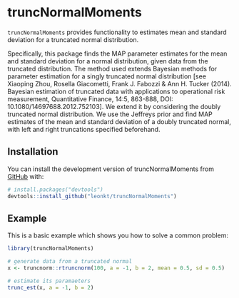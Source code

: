 # truncNormalMoments

<!-- badges: start -->
<!-- badges: end -->

`truncNormalMoments` provides functionality to estimates mean and standard
deviation for a truncated normal distribution.

Specifically, this package finds the MAP parameter estimates for the mean and
standard deviation for a normal distribution, given data from the truncated
distribution. The method used extends Bayesian methods for parameter estimation
for a singly truncated normal distribution [see Xiaoping Zhou, Rosella
Giacometti, Frank J. Fabozzi & Ann H. Tucker (2014). Bayesian estimation of
truncated data with applications to operational risk measurement, Quantitative
Finance, 14:5, 863-888, DOI: 10.1080/14697688.2012.752103]. We extend it by
considering the doubly truncated normal distribution. We use the Jeffreys prior
and find MAP estimates of the mean and standard deviation of a doubly truncated
normal, with left and right truncations specified beforehand.

## Installation

You can install the development version of truncNormalMoments from [GitHub](https://github.com/) with:

``` r
# install.packages("devtools")
devtools::install_github("leonkt/truncNormalMoments")
```

## Example

This is a basic example which shows you how to solve a common problem:

``` r
library(truncNormalMoments)

# generate data from a truncated normal
x <- truncnorm::rtruncnorm(100, a = -1, b = 2, mean = 0.5, sd = 0.5)

# estimate its paramaeters
trunc_est(x, a = -1, b = 2)
```
